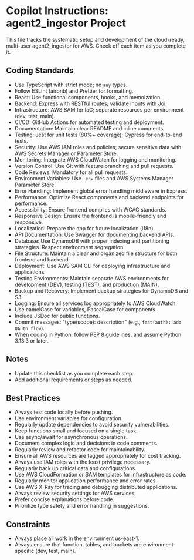 # Copilot Instructions: agent2_ingestor Project

This file tracks the systematic setup and development of the cloud-ready, multi-user agent2_ingestor for AWS. Check off each item as you complete it.

## Coding Standards
- Use TypeScript with strict mode; no `any` types.
- Follow ESLint (airbnb) and Prettier for formatting.
- React: Use functional components, hooks, and memoization.
- Backend: Express with RESTful routes; validate inputs with Joi.
- Infrastructure: AWS SAM for IaC; separate resources per environment (dev, test, main).
- CI/CD: GitHub Actions for automated testing and deployment.
- Documentation: Maintain clear README and inline comments.
- Testing: Jest for unit tests (80%+ coverage); Cypress for end-to-end tests.
- Security: Use AWS IAM roles and policies; secure sensitive data with AWS Secrets Manager or Parameter Store.
- Monitoring: Integrate AWS CloudWatch for logging and monitoring.
- Version Control: Use Git with feature branching and pull requests.
- Code Reviews: Mandatory for all pull requests.
- Environment Variables: Use `.env` files and AWS Systems Manager Parameter Store.
- Error Handling: Implement global error handling middleware in Express.
- Performance: Optimize React components and backend endpoints for performance.
- Accessibility: Ensure frontend complies with WCAG standards.
- Responsive Design: Ensure the frontend is mobile-friendly and responsive.
- Localization: Prepare the app for future localization (i18n).
- API Documentation: Use Swagger for documenting backend APIs.
- Database: Use DynamoDB with proper indexing and partitioning strategies. Respect environment segregation.
- File Structure: Maintain a clear and organized file structure for both frontend and backend.
- Deployment: Use AWS SAM CLI for deploying infrastructure and applications.
- Testing Environments: Maintain separate AWS environments for development (DEV), testing (TEST), and production (MAIN).
- Backup and Recovery: Implement backup strategies for DynamoDB and S3.
- Logging: Ensure all services log appropriately to AWS CloudWatch.
- Use camelCase for variables, PascalCase for components.
- Include JSDoc for public functions.
- Commit messages: "type(scope): description" (e.g., `feat(auth): add OAuth flow`).
- When coding in Python, follow PEP 8 guidelines, and assume Python 3.13.3 or later.

## Notes
- Update this checklist as you complete each step.
- Add additional requirements or steps as needed.

## Best Practices
- Always test code locally before pushing.
- Use environment variables for configuration.
- Regularly update dependencies to avoid security vulnerabilities.
- Keep functions small and focused on a single task.
- Use async/await for asynchronous operations.
- Document complex logic and decisions in code comments.
- Regularly review and refactor code for maintainability.
- Ensure all AWS resources are tagged appropriately for cost tracking.
- Always use IAM roles with the least privilege necessary.
- Regularly back up critical data and configurations.
- Use AWS CloudFormation or SAM templates for infrastructure as code.
- Regularly monitor application performance and error rates.
- Use AWS X-Ray for tracing and debugging distributed applications.
- Always review security settings for AWS services.
- Prefer concise explanations before code.
- Prioritize type safety and error handling in suggestions.

## Constraints
- Always place all work in the environment us-east-1.
- Always ensure that function, tables, and buckets are environment-specific (dev, test, main).
